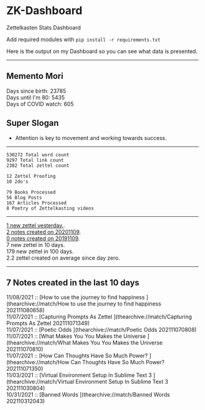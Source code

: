 # ZK-Dashboard
Zettelkasten Stats Dashboard 

Add required modules with `pip install -r requirements.txt`

Here is the output on my Dashboard so you can see what data is presented.

---
 
## Memento Mori
Days since birth: 23785  
Days until I'm 80: 5435  
Days of COVID watch: 605  

## Super Slogan
- Attention is key to movement and working towards success. 

----------------------------------------

	530272 Total word count
	9297 Total link count
	2382 Total zettel count

	12 Zettel Proofing
	10 2do's

	79 Books Processed
	56 Blog Posts
	167 Articles Processed
	8 Poetry of Zettelkasting videos

----------------------------------------

[1 new zettel yesterday.](thearchive://match/›[[20181108).  
[2 notes created on 20201109](thearchive://match/›[[20201109).  
[0 notes created on 20191109](thearchive://match/›[[20191109).  
7 new zettel in 10 days.  
179 new zettel in 100 days.  
2.2 zettel created on average since day zero.  

----------------------------------------

## 7 Notes created in the last 10 days

11/08/2021 :: [How to use the journey to find happiness ](thearchive://match/How to use the journey to find happiness 202111080658)  
11/07/2021 :: [Capturing Prompts As Zettel ](thearchive://match/Capturing Prompts As Zettel 202111071349)  
11/07/2021 :: [Poetic Odds ](thearchive://match/Poetic Odds 202111070808)  
11/07/2021 :: [What Makes You You Makes the Universe ](thearchive://match/What Makes You You Makes the Universe 202111070810)  
11/07/2021 :: [How Can Thoughts Have So Much Power? ](thearchive://match/How Can Thoughts Have So Much Power? 202111071350)  
11/03/2021 :: [Virtual Environment Setup In Sublime Text 3 ](thearchive://match/Virtual Environment Setup In Sublime Text 3 202111030804)  
10/31/2021 :: [Banned Words ](thearchive://match/Banned Words 202110312043)  
